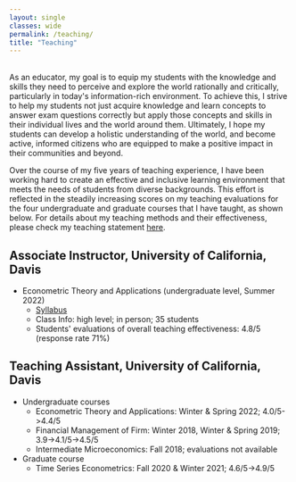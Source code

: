 ```yaml
---
layout: single
classes: wide
permalink: /teaching/
title: "Teaching"
---
```

<br>
As an educator, my goal is to equip my students with the knowledge and skills they need to perceive and explore the world rationally and critically, particularly in today's information-rich environment. To achieve this, I strive to help my students not just acquire knowledge and learn concepts to answer exam questions correctly but apply those concepts and skills in their individual lives and the world around them. Ultimately, I hope my students can develop a holistic understanding of the world, and become active, informed citizens who are equipped to make a positive impact in their communities and beyond. 

Over the course of my five years of teaching experience, I have been working hard to create an effective and inclusive learning environment that meets the needs of students from diverse backgrounds. This effort is reflected in the steadily increasing scores on my teaching evaluations for the four undergraduate and graduate courses that I have taught, as shown below. For details about my teaching methods and their effectiveness, please check my teaching statement [here](/files/pdf/teaching/TS.pdf).

## Associate Instructor, University of California, Davis
- Econometric Theory and Applications (undergraduate level, Summer 2022)
    - [Syllabus](/files/pdf/teaching/ARE106SummerSyllabus.pdf)
    - Class Info: high level; in person; 35 students
    - Students' evaluations of overall teaching effectiveness: 4.8/5 (response rate 71%)

## Teaching Assistant, University of California, Davis
- Undergraduate courses
    - Econometric Theory and Applications: Winter & Spring 2022; 4.0/5->4.4/5
    - Financial Management of Firm: Winter 2018, Winter & Spring 2019; 3.9->4.1/5->4.5/5
    - Intermediate Microeconomics: Fall 2018; evaluations not available
- Graduate course
    - Time Series Econometrics: Fall 2020 & Winter 2021; 4.6/5->4.9/5

